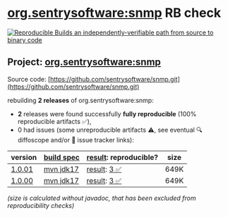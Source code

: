 [org.sentrysoftware:snmp](https://central.sonatype.com/artifact/org.sentrysoftware/snmp/versions) RB check
=======

[![Reproducible Builds](https://reproducible-builds.org/images/logos/rb.svg) an independently-verifiable path from source to binary code](https://reproducible-builds.org/)

## Project: [org.sentrysoftware:snmp](https://central.sonatype.com/artifact/org.sentrysoftware/snmp/versions)

Source code: [https://github.com/sentrysoftware/snmp.git](https://github.com/sentrysoftware/snmp.git)

rebuilding **2 releases** of org.sentrysoftware:snmp:
- **2** releases were found successfully **fully reproducible** (100% reproducible artifacts :white_check_mark:),
- 0 had issues (some unreproducible artifacts :warning:, see eventual :mag: diffoscope and/or :memo: issue tracker links):

| version | [build spec](/BUILDSPEC.md) | [result](https://reproducible-builds.org/docs/jvm/): reproducible? | size |
| -- | --------- | ------ | -- |
| [1.0.01](https://central.sonatype.com/artifact/org.sentrysoftware/snmp/1.0.01/pom) | [mvn jdk17](snmp-1.0.01.buildspec) | [result](snmp-1.0.01.buildinfo): [3 :white_check_mark: ](snmp-1.0.01.buildcompare) | 649K |
| [1.0.00](https://central.sonatype.com/artifact/org.sentrysoftware/snmp/1.0.00/pom) | [mvn jdk17](snmp-1.0.00.buildspec) | [result](snmp-1.0.00.buildinfo): [3 :white_check_mark: ](snmp-1.0.00.buildcompare) | 649K |

<i>(size is calculated without javadoc, that has been excluded from reproducibility checks)</i>

